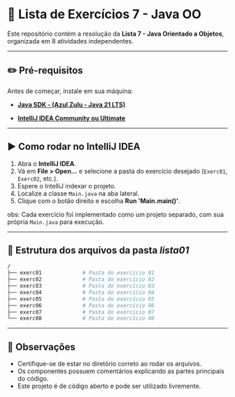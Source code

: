 # 📇 Lista de Exercícios 7 - Java OO

Este repositório contém a resolução da **Lista 7 - Java Orientado a Objetos**, organizada em 8 atividades independentes.  


---
## ✏️ Pré-requisitos

Antes de começar, instale em sua máquina:

* **[Java SDK - (Azul Zulu - Java 21 LTS)](https://www.azul.com/downloads/?package=jdk#zulu)** 

* **[IntelliJ IDEA Community ou Ultimate](https://www.jetbrains.com/idea/download/other.html)**


---
## ▶️ Como rodar no IntelliJ IDEA

1. Abra o **IntelliJ IDEA**.
2. Vá em **File > Open...** e selecione a pasta do exercício desejado (`Exerc01`, `Exerc02`, etc.).
3. Espere o IntelliJ indexar o projeto.
4. Localize a classe `Main.java` na aba lateral.
5. Clique com o botão direito e escolha **Run 'Main.main()'**.

obs:
Cada exercício foi implementado como um projeto separado, com sua própria `Main.java` para execução.


---
## 📂 Estrutura dos arquivos da pasta _lista01_

```bash
/
├── exerc01             # Pasta do exercício 01
├── exerc02             # Pasta do exercício 02
├── exerc03             # Pasta do exercício 03
├── exerc04             # Pasta do exercício 04
├── exerc05             # Pasta do exercício 05
├── exerc06             # Pasta do exercício 06
├── exerc07             # Pasta do exercício 07
└── exerc08             # Pasta do exercício 08
```


---
## 📑 Observações

  * Certifique-se de estar no diretório correto ao rodar os arquivos.
  * Os componentes possuem comentários explicando as partes principais do código.
  * Este projeto é de código aberto e pode ser utilizado livremente.


